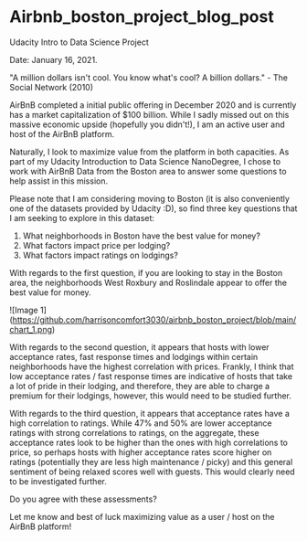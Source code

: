 # Airbnb_boston_project_blog_post
Udacity Intro to Data Science Project

Date: January 16, 2021.

"A million dollars isn't cool. You know what's cool? A billion dollars." - The Social Network (2010)

AirBnB completed a initial public offering in December 2020 and is currently has a market capitalization of $100 billion. While I sadly missed out on this massive economic upside (hopefully you didn't!), I am an active user and host of the AirBnB platform.

Naturally, I look to maximize value from the platform in both capacities. As part of my Udacity Introduction to Data Science NanoDegree, I chose to work with AirBnB Data from the Boston area to answer some questions to help assist in this mission.

Please note that I am considering moving to Boston (it is also conveniently one of the datasets provided by Udacity :D), so find three key questions that I am seeking to explore in this dataset:

1) What neighborhoods in Boston have the best value for money?
2) What factors impact price per lodging?
3) What factors impact ratings on lodgings?

With regards to the first question, if you are looking to stay in the Boston area, the neighborhoods West Roxbury and Roslindale appear to offer the best value for money.

![Image 1]
(https://github.com/harrisoncomfort3030/airbnb_boston_project/blob/main/chart_1.png)

With regards to the second question, it appears that hosts with lower acceptance rates, fast response times and lodgings within certain neighborhoods have the highest correlation with prices. Frankly, I think that low acceptance rates / fast response times are indicative of hosts that take a lot of pride in their lodging, and therefore, they are able to charge a premium for their lodgings, however, this would need to be studied further.

With regards to the third question, it appears that acceptance rates have a high correlation to ratings. While 47% and 50% are lower acceptance ratings with strong correlations to ratings, on the aggregate, these acceptance rates look to be higher than the ones with high correlations to price, so perhaps hosts with higher acceptance rates score higher on ratings (potentially they are less high maintenance / picky) and this general sentiment of being relaxed scores well with guests. This would clearly need to be investigated further.

Do you agree with these assessments? 

Let me know and best of luck maximizing value as a user / host on the AirBnB platform!

